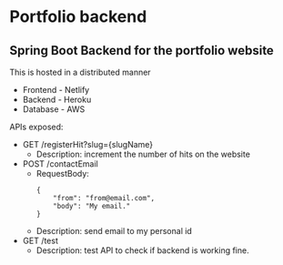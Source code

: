 # Portfolio backend

## Spring Boot Backend for the portfolio website

This is hosted in a distributed manner

- Frontend - Netlify
- Backend - Heroku
- Database - AWS

APIs exposed:

- GET /registerHit?slug={slugName}
  - Description: increment the number of hits on the website
- POST /contactEmail
  - RequestBody:
    ```
    {
        "from": "from@email.com",
        "body": "My email."
    }
    ```
  - Description: send email to my personal id
- GET /test
  - Description: test API to check if backend is working fine.
